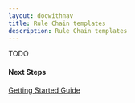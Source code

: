 ```yaml
---
layout: docwithnav
title: Rule Chain templates
description: Rule Chain templates
---
```


TODO

#### Next Steps

<p><a href="/docs/edge/getting-started" class="button">Getting Started Guide</a></p>